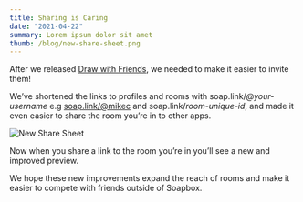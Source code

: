 ```yaml
---
title: Sharing is Caring
date: "2021-04-22"
summary: Lorem ipsum dolor sit amet
thumb: /blog/new-share-sheet.png
---
```


After we released [Draw with Friends](/blog/draw-with-friends), we needed to make it easier to invite them!

We’ve shortened the links to profiles and rooms with soap.link/_@your-username_ e.g [soap.link/@mikec](https://soap.link/@mikec) and soap.link/_room-unique-id_, and made it even easier to share the room you’re in to other apps.

![New Share Sheet](/blog/new-share-sheet.png)

Now when you share a link to the room you’re in you’ll see a new and improved preview.

<TwitterTweetEmbed tweetId="1384219088432496644" />

We hope these new improvements expand the reach of rooms and make it easier to compete with friends outside of Soapbox.
